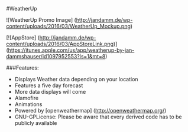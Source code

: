 #WeatherUp

![WeatherUp Promo Image] (http://jandamm.de/wp-content/uploads/2016/03/WeatherUp_Mockup.png)

[![AppStore] (http://jandamm.de/wp-content/uploads/2016/03/AppStoreLink.png)] (https://itunes.apple.com/us/app/weatherup-by-jan-dammshauser/id1097952553?ls=1&mt=8)

###Features:
* Displays Weather data depending on your location
* Features a five day forecast
* More data displays will come
* Alamofire
* Animations
* Powered by [openweathermap] (http://openweathermap.org/)
* GNU-GPLicense: Please be aware that every derived code has to be publicly available
